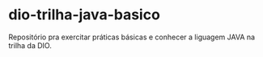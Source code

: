 # dio-trilha-java-basico
Repositório pra exercitar práticas básicas e conhecer a liguagem JAVA na trilha da DIO.
